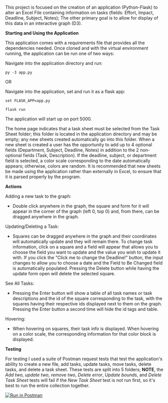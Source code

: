 This project is focused on the creation of an application (Python-Flask) to alter an Excel File containing information on tasks (fields: Effort, Impact, 
Deadline, Subject, Notes); The other primary goal is to allow for display of this data in an interactive graph (D3).


**Starting and Using the Application**

This application comes with a requirements file that provides all the dependencies needed. Once cloned
and with the virtual environment running, the application can be run one of two ways:

Navigate into the application directory and run:


    py -3 app.py

OR

Navigate into the application, set and run it as a flask app:


    set FLASK_APP=app.py
    
    flask run

The application will start up on port 5000.

The home page indicates that a task sheet must be selected from the Task Sheet folder; this folder is located
in the application directory and may be empty; any new sheets created automatically go into this folder. When a new sheet is created a user has the opportunity to add up to 4 optional fields (Department, Subject, Deadline, Notes) 
in addition to the 2 non-optional fields (Task, Description). If the deadline, subject, or department field is selected, a color scale corresponding to the date automatically appears; otherwise, colors are random.
It is recommended that new sheets be made using the application rather than externally in Excel, to ensure that it is
parsed properly by the program.

**Actions**

Adding a new task to the graph:

* Double click anywhere in the graph, the square and form for it will appear in the corner of the graph (left 0, top 0) and, from there, can be dragged anywhere in the graph.

Updating/Deleting a Task:

* Squares can be dragged anywhere in the graph and their coordinates will automatically update and they will remain there.
  To change task information, click on a square and a field will appear that allows you to choose the field you want
  to update and the value you wish to update it with. If you click the "Click me to change the Deadline!" button, the
  input changes to allow you to choose a date and the Field to Be Changed field is automatically populated.
  Pressing the Delete button while having the update form open will delete the selected square.

See All Tasks:

* Pressing the Enter button will show a table of all task names or task descriptions and the id of the square corresponding
  to the task, with the squares having their respective ids displayed next to them on the graph. Pressing the Enter
  button a second time will hide the id tags and table.

Hovering:

* When hovering on squares, their task info is displayed. When hovering on a color scale, the corresponding information
 for that color block is displayed.

**Testing** 

For testing I used a suite of Postman request tests that test the application's ability to create a new file, add tasks, 
update tasks, move tasks, delete tasks, and delete a task sheet. These tests are split into 5 folders; **NOTE**, the *Add two, update two, remove
two*, *Delete error*, *Update bounds*, and *Delete Task Sheet* tests will fail if the *New Task Sheet* test is not run first, so it's best to run the
entire collection together.

[![Run in Postman](https://run.pstmn.io/button.svg)](https://app.getpostman.com/run-collection/1d6164d3fda1580c7fcd#?env%5Btest_env%5D=W3sia2V5IjoiZmlsZW5hbWUiLCJ2YWx1ZSI6InRlc3RfMS54bHN4IiwiZGVzY3JpcHRpb24iOiIiLCJlbmFibGVkIjp0cnVlfSx7ImtleSI6ImZpbGVuYW1lX3RleHQiLCJ2YWx1ZSI6InRlc3RfMS54bHN4IiwiZGVzY3JpcHRpb24iOiIiLCJlbmFibGVkIjp0cnVlfSx7ImtleSI6ImZpbGVuYW1lX3Rlc3RuYW1lIiwidmFsdWUiOiJ0ZXN0P18xKiIsImRlc2NyaXB0aW9uIjoiIiwiZW5hYmxlZCI6dHJ1ZX1d)
